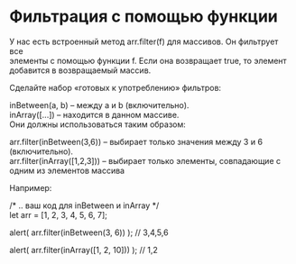 # Фильтрация с помощью функции  <br/>

У нас есть встроенный метод arr.filter(f) для массивов. Он фильтрует все   <br/>
элементы с помощью функции f. Если она возвращает true, то элемент   <br/>
добавится в возвращаемый массив.  <br/>

Сделайте набор «готовых к употреблению» фильтров:  <br/>

inBetween(a, b) – между a и b (включительно).  <br/>
inArray([...]) – находится в данном массиве.  <br/>
Они должны использоваться таким образом:  <br/>

arr.filter(inBetween(3,6)) – выбирает только значения между 3 и 6 (включительно).  <br/>
arr.filter(inArray([1,2,3])) – выбирает только элементы, совпадающие с   <br/>
одним из элементов массива  <br/>

Например:  <br/>

/* .. ваш код для inBetween и inArray */  <br/>
let arr = [1, 2, 3, 4, 5, 6, 7];  <br/>

alert( arr.filter(inBetween(3, 6)) ); // 3,4,5,6  <br/>

alert( arr.filter(inArray([1, 2, 10])) ); // 1,2  <br/>